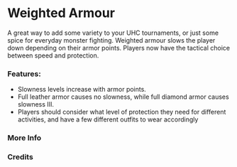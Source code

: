 # Weighted Armour<!--$headerTitle--><!--$pmc:delete-->

A great way to add some variety to your UHC tournaments, or just some spice for everyday monster fighting. Weighted armour slows the player down depending on their armor points. Players now have the tactical choice between speed and protection. <!--$pmc:headerSize-->

### Features:
- Slowness levels increase with armor points.
- Full leather armor causes no slowness, while full diamond armor causes slowness III.
- Players should consider what level of protection they need for different activities, and have a few different outfits to wear accordingly


### More Info
<!--$youtubeLinkInsert-->

<!--$wikiLinkInsert-->

### Credits
<!--$creditsInsert -->

<!--$footerInsert-->